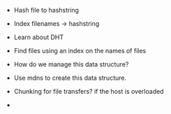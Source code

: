 - Hash file to hashstring
- Index filenames -> hashstring
- Learn about DHT
- Find files using an index on the names of files
- How do we manage this data structure?
- Use mdns to create this data structure.

- Chunking for file transfers? if the host is overloaded
- 
